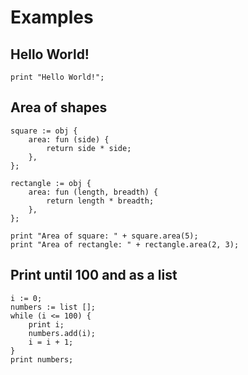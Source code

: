 # Examples

## Hello World!

```
print "Hello World!";
```

## Area of shapes

```
square := obj {
    area: fun (side) {
        return side * side;
    },
};

rectangle := obj {
    area: fun (length, breadth) {
        return length * breadth;
    },
};

print "Area of square: " + square.area(5);
print "Area of rectangle: " + rectangle.area(2, 3);
```

## Print until 100 and as a list

```
i := 0;
numbers := list [];
while (i <= 100) {
    print i;
    numbers.add(i);
    i = i + 1;
}
print numbers;
```
